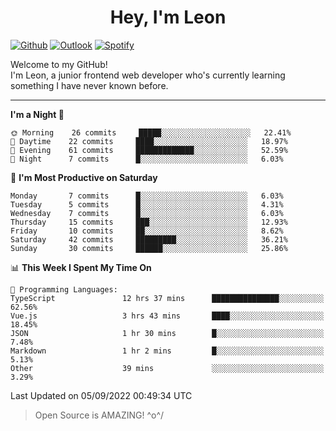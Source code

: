<h1 align="center">Hey, I'm Leon</h1>

[![Github](https://img.shields.io/badge/-Github-000?style=flat&logo=Github&logoColor=white)](https://github.com/ooohmydawn)
[![Outlook](https://img.shields.io/badge/-Outlook-0078D4?style=flat&logo=Microsoft-Outlook&logoColor=white)](mailto:ooohmydawn@hotmail.com)
[![Spotify](https://img.shields.io/badge/-Spotify-1DB954?style=flat&logo=Spotify&logoColor=white)](https://open.spotify.com/user/tkf5c7q582tnbk7v0t9d3fsqq)
&nbsp;

Welcome to my GitHub! <br/>
I'm Leon, a junior frontend web developer who's currently learning something I have never known before.

***

<!--START_SECTION:waka-->
**I'm a Night 🦉** 

```text
🌞 Morning    26 commits     █████░░░░░░░░░░░░░░░░░░░░   22.41% 
🌆 Daytime    22 commits     ████░░░░░░░░░░░░░░░░░░░░░   18.97% 
🌃 Evening    61 commits     █████████████░░░░░░░░░░░░   52.59% 
🌙 Night      7 commits      █░░░░░░░░░░░░░░░░░░░░░░░░   6.03%

```
📅 **I'm Most Productive on Saturday** 

```text
Monday       7 commits      █░░░░░░░░░░░░░░░░░░░░░░░░   6.03% 
Tuesday      5 commits      █░░░░░░░░░░░░░░░░░░░░░░░░   4.31% 
Wednesday    7 commits      █░░░░░░░░░░░░░░░░░░░░░░░░   6.03% 
Thursday     15 commits     ███░░░░░░░░░░░░░░░░░░░░░░   12.93% 
Friday       10 commits     ██░░░░░░░░░░░░░░░░░░░░░░░   8.62% 
Saturday     42 commits     █████████░░░░░░░░░░░░░░░░   36.21% 
Sunday       30 commits     ██████░░░░░░░░░░░░░░░░░░░   25.86%

```


📊 **This Week I Spent My Time On** 

```text
💬 Programming Languages: 
TypeScript               12 hrs 37 mins      ███████████████░░░░░░░░░░   62.56% 
Vue.js                   3 hrs 43 mins       ████░░░░░░░░░░░░░░░░░░░░░   18.45% 
JSON                     1 hr 30 mins        █░░░░░░░░░░░░░░░░░░░░░░░░   7.48% 
Markdown                 1 hr 2 mins         █░░░░░░░░░░░░░░░░░░░░░░░░   5.13% 
Other                    39 mins             ░░░░░░░░░░░░░░░░░░░░░░░░░   3.29%

```


 Last Updated on 05/09/2022 00:49:34 UTC
<!--END_SECTION:waka-->


> Open Source is AMAZING! \^o^/
